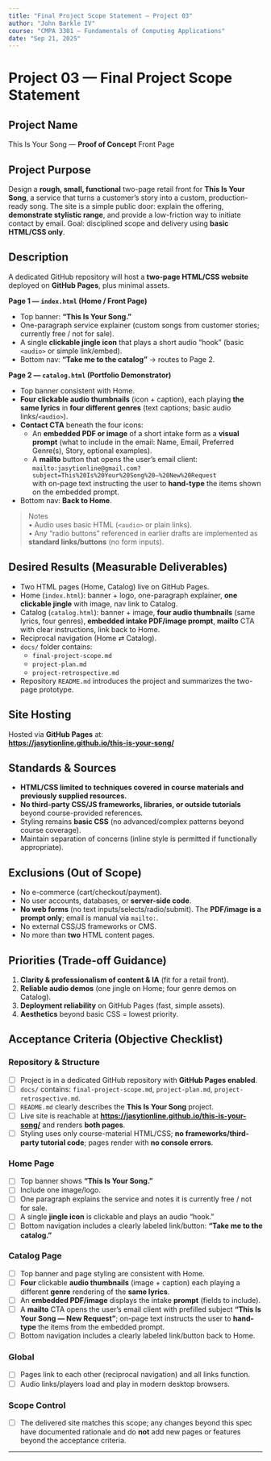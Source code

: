 ```yaml
---
title: "Final Project Scope Statement — Project 03"
author: "John Barkle IV"
course: "CMPA 3301 — Fundamentals of Computing Applications"
date: "Sep 21, 2025"
---
```


# Project 03 — Final Project Scope Statement

## Project Name
This Is Your Song — **Proof of Concept** Front Page

## Project Purpose
Design a **rough, small, functional** two-page retail front for **This Is Your Song**, a service that turns a customer’s story into a custom, production-ready song. The site is a simple public door: explain the offering, **demonstrate stylistic range**, and provide a low-friction way to initiate contact by email. Goal: disciplined scope and delivery using **basic HTML/CSS only**.

## Description
A dedicated GitHub repository will host a **two-page HTML/CSS website** deployed on **GitHub Pages**, plus minimal assets.

**Page 1 — `index.html` (Home / Front Page)**
- Top banner: **“This Is Your Song.”**
- One-paragraph service explainer (custom songs from customer stories; currently free / not for sale).
- A single **clickable jingle icon** that plays a short audio “hook” (basic `<audio>` or simple link/embed).
- Bottom nav: **“Take me to the catalog”** → routes to Page 2.

**Page 2 — `catalog.html` (Portfolio Demonstrator)**
- Top banner consistent with Home.
- **Four clickable audio thumbnails** (icon + caption), each playing **the same lyrics** in **four different genres** (text captions; basic audio links/`<audio>`).
- **Contact CTA** beneath the four icons:
  - An **embedded PDF or image** of a short intake form as a **visual prompt** (what to include in the email: Name, Email, Preferred Genre(s), Story, optional examples).
  - A **mailto** button that opens the user’s email client:  
    `mailto:jasytionline@gmail.com?subject=This%20Is%20Your%20Song%20—%20New%20Request`  
    with on-page text instructing the user to **hand-type** the items shown on the embedded prompt.
- Bottom nav: **Back to Home**.

> Notes  
> • Audio uses basic HTML (`<audio>` or plain links).  
> • Any “radio buttons” referenced in earlier drafts are implemented as **standard links/buttons** (no form inputs).

## Desired Results (Measurable Deliverables)
- Two HTML pages (Home, Catalog) live on GitHub Pages.
- Home (`index.html`): banner + logo, one-paragraph explainer, **one clickable jingle** with image, nav link to Catalog.
- Catalog (`catalog.html`): banner + image, **four audio thumbnails** (same lyrics, four genres), **embedded intake PDF/image prompt**, **mailto** CTA with clear instructions, link back to Home.
- Reciprocal navigation (Home ⇄ Catalog).
- `docs/` folder contains:
  - `final-project-scope.md`
  - `project-plan.md`
  - `project-retrospective.md`
- Repository `README.md` introduces the project and summarizes the two-page prototype.

## Site Hosting
Hosted via **GitHub Pages** at:  
**https://jasytionline.github.io/this-is-your-song/**

## Standards & Sources
- **HTML/CSS limited to techniques covered in course materials and previously supplied resources.**
- **No third-party CSS/JS frameworks, libraries, or outside tutorials** beyond course-provided references.
- Styling remains **basic CSS** (no advanced/complex patterns beyond course coverage).
- Maintain separation of concerns (inline style is permitted if functionally appropriate).

## Exclusions (Out of Scope)
- No e-commerce (cart/checkout/payment).
- No user accounts, databases, or **server-side code**.
- **No web forms** (no text inputs/selects/radio/submit). The **PDF/image is a prompt only**; email is manual via `mailto:`.
- No external CSS/JS frameworks or CMS.
- No more than **two** HTML content pages.

## Priorities (Trade-off Guidance)
1. **Clarity & professionalism of content & IA** (fit for a retail front).
2. **Reliable audio demos** (one jingle on Home; four genre demos on Catalog).
3. **Deployment reliability** on GitHub Pages (fast, simple assets).
4. **Aesthetics** beyond basic CSS = lowest priority.

## Acceptance Criteria (Objective Checklist)

### Repository & Structure
- [ ] Project is in a dedicated GitHub repository with **GitHub Pages enabled**.
- [ ] `docs/` contains: `final-project-scope.md`, `project-plan.md`, `project-retrospective.md`.
- [ ] `README.md` clearly describes the **This Is Your Song** project.
- [ ] Live site is reachable at **https://jasytionline.github.io/this-is-your-song/** and renders **both pages**.
- [ ] Styling uses only course-material HTML/CSS; **no frameworks/third-party tutorial code**; pages render with **no console errors**.

### Home Page
- [ ] Top banner shows **“This Is Your Song.”**
- [ ] Include one image/logo.
- [ ] One paragraph explains the service and notes it is currently free / not for sale.
- [ ] A single **jingle icon** is clickable and plays an audio “hook.”
- [ ] Bottom navigation includes a clearly labeled link/button: **“Take me to the catalog.”**

### Catalog Page
- [ ] Top banner and page styling are consistent with Home.
- [ ] **Four** clickable **audio thumbnails** (image + caption) each playing a different **genre** rendering of the **same lyrics**.
- [ ] An **embedded PDF/image** displays the intake **prompt** (fields to include).
- [ ] A **mailto** CTA opens the user’s email client with prefilled subject **“This Is Your Song — New Request”**; on-page text instructs the user to **hand-type** the items from the embedded prompt.
- [ ] Bottom navigation includes a clearly labeled link/button back to Home.

### Global
- [ ] Pages link to each other (reciprocal navigation) and all links function.
- [ ] Audio links/players load and play in modern desktop browsers.

### Scope Control
- [ ] The delivered site matches this scope; any changes beyond this spec have documented rationale and do **not** add new pages or features beyond the acceptance criteria.

---
